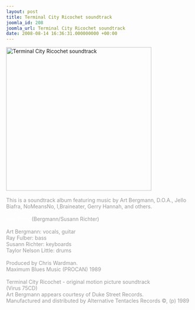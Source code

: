 ```yaml
---
layout: post
title: Terminal City Ricochet soundtrack
joomla_id: 208
joomla_url: Terminal City Ricochet soundtrack
date: 2008-08-14 16:36:31.000000000 +00:00
---
```

<div>
<img src="images/stories/album_covers/album_descriptions/various_artists-terminal_city_ricochet_soundtrack.jpg" alt="Terminal City Ricochet soundtrack" title="Terminal City Ricochet soundtrack" style="border: 0px solid #000000; width: 393px; height: 388px" width="393" align="bottom" height="388" /><br />
<br />
<span class="Apple-style-span"><span style="color: #999999" class="Apple-style-span">This is</span></span><span class="Apple-style-span"><span style="color: #999999" class="Apple-style-span"> </span></span><span class="Apple-style-span"><span style="color: #999999" class="Apple-style-span">a soundtrack albu</span><span style="color: #999999" class="Apple-style-span">m featuring music by Art Bergmann, D.O.A., Jello Biafra, NoMeansNo, I,Braineater, Gerry Hannah, and others.&nbsp;</span></span>
</div>
<div>
<span style="color: #ffffff" class="Apple-style-span"><br />
</span>
</div>
<div>
<span style="color: #ffffff">War Party</span> <span style="color: #999999">(Bergmann/Susann Richter) <br />
</span>
</div>
<span style="color: #999999"><br />
Art Bergmann: vocals, guitar<br />
Ray Fulber: bass<br />
Susann Richter: keyboards<br />
Taylor Nelson Little: drums<br />
<br />
Produced by Chris Wardman.<br />
Maximum Blues Music (PROCAN) 1989<br />
<br />
</span>
<div>
<span style="color: #999999">Terminal City Ricochet - original motion picture soundtrack&nbsp;</span>
</div>
<div>
<span style="color: #999999">(Virus 75CD)</span>
<div>
<span style="color: #999999">Art Bergmann appears courtesy of Duke Street Records.<br />
</span>
<div>
<span style="color: #999999">Manufactured and distributed by Alternative Tentacles Records &copy;, (p) 1989</span><br />
</div>
</div>
</div>
